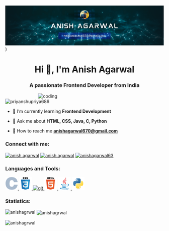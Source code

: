 ![logo](https://github.com/ANISHAGRWAL/ANISHAGRWAL/blob/main/Dark%20Blue%20White%20Futuristic%20Technology%20Company%20Slogan%20LinkedIn%20Background%20Photo.png))

<h1 align="center">Hi 👋, I'm Anish Agarwal</h1>
<h3 align="center">A passionate Frontend Developer from India</h3>

<img align="right" alt="coding" width="400" src="https://user-images.githubusercontent.com/55389276/140866485-8fb1c876-9a8f-4d6a-98dc-08c4981eaf70.gif">

<p align="left"> <img src="https://komarev.com/ghpvc/?username=priyanshupriya686&label=Profile%20views&color=0e75b6&style=flat" alt="priyanshupriya686" /> </p>

- 🌱 I’m currently learning **Frontend Development**

- 💬 Ask me about **HTML, CSS, Java, C, Python**

- 📧 How to reach me **anishagarwal670@gmail.com**

<h3 align="left">Connect with me:</h3>
<p align="left">
<a href="https://linkedin.com/in/anish agarwal" target="blank"><img align="center" src="https://raw.githubusercontent.com/rahuldkjain/github-profile-readme-generator/master/src/images/icons/Social/linked-in-alt.svg" alt="anish agarwal" height="30" width="40" /></a>
<a href="https://fb.com/anishagarwal" target="blank"><img align="center" src="https://raw.githubusercontent.com/rahuldkjain/github-profile-readme-generator/master/src/images/icons/Social/facebook.svg" alt="anish agarwal" height="30" width="40" /></a>
<a href="https://instagram.com/anishagarwal63" target="blank"><img align="center" src="https://raw.githubusercontent.com/rahuldkjain/github-profile-readme-generator/master/src/images/icons/Social/instagram.svg" alt="anishagarwal63" height="30" width="40" /></a>
</p>

<h3 align="left">Languages and Tools:</h3>
<p align="left"> 
<a href="https://www.cprogramming.com/" target="_blank" rel="noreferrer"> <img src="https://raw.githubusercontent.com/devicons/devicon/master/icons/c/c-original.svg" alt="c" width="40" height="40"/> </a> 
<a href="https://www.w3schools.com/css/" target="_blank" rel="noreferrer"> <img src="https://raw.githubusercontent.com/devicons/devicon/master/icons/css3/css3-original-wordmark.svg" alt="css3" width="40" height="40"/> </a> 
<a href="https://git-scm.com/" target="_blank" rel="noreferrer"> <img src="https://www.vectorlogo.zone/logos/git-scm/git-scm-icon.svg" alt="git" width="40" height="40"/> </a> 
<a href="https://www.w3.org/html/" target="_blank" rel="noreferrer"> <img src="https://raw.githubusercontent.com/devicons/devicon/master/icons/html5/html5-original-wordmark.svg" alt="html5" width="40" height="40"/> </a> 
<a href="https://www.java.com" target="_blank" rel="noreferrer"> <img src="https://raw.githubusercontent.com/devicons/devicon/master/icons/java/java-original.svg" alt="java" width="40" height="40"/> </a> 
<a href="https://www.python.org" target="_blank" rel="noreferrer"> <img src="https://raw.githubusercontent.com/devicons/devicon/master/icons/python/python-original.svg" alt="python" width="40" height="40"/> </a> 
</p>

<h3 align="left">Statistics:</h3>
<p><img align="left" src="https://github-readme-stats.vercel.app/api/top-langs?username=anishagrwal&show_icons=true&locale=en&layout=compact" alt="anishagrwal" /></p>

<p>&nbsp;<img align="center" src="https://github-readme-stats.vercel.app/api?username=anishagrwal&show_icons=true&locale=en" alt="anishagrwal" /></p>

<p><img align="center" src="https://github-readme-streak-stats.herokuapp.com/?user=anishagrwal&" alt="anishagrwal" /></p>

